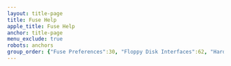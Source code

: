 ```yaml
---
layout: title-page
title: Fuse Help
apple_title: Fuse Help
anchor: title-page
menu_exclude: true
robots: anchors
group_order: {"Fuse Preferences":30, "Floppy Disk Interfaces":62, "Hard Disk Interfaces":63}
---
```

